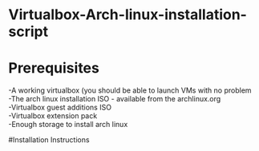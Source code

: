 # Virtualbox-Arch-linux-installation-script  
# Prerequisites  
-A working virtualbox (you should be able to launch VMs with no problem  
-The arch linux installation ISO - available from the archlinux.org  
-Virtualbox guest additions ISO  
-Virtualbox extension pack  
-Enough storage to install arch linux  
  
#Installation Instructions  
